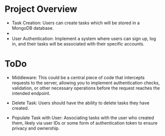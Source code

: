 # Project Overview
- Task Creation: Users can create tasks which will be stored in a MongoDB database.
- 
- User Authentication: Implement a system where users can sign up, log in, and their tasks will be associated with their specific accounts.

# ToDo
- Middleware: This could be a central piece of code that intercepts requests to the server, allowing you to implement authentication checks, validation, or other necessary operations before the request reaches the intended endpoint.

- Delete Task: Users should have the ability to delete tasks they have created.

- Populate Task with User: Associating tasks with the user who created them, likely via user IDs or some form of authentication token to ensure privacy and ownership.
